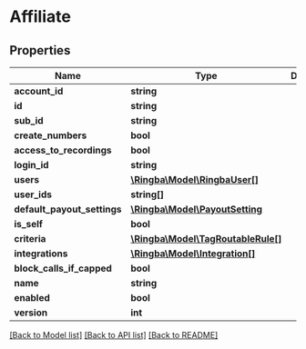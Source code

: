 # Affiliate

## Properties
Name | Type | Description | Notes
------------ | ------------- | ------------- | -------------
**account_id** | **string** |  | [optional] 
**id** | **string** |  | [optional] 
**sub_id** | **string** |  | [optional] 
**create_numbers** | **bool** |  | [optional] 
**access_to_recordings** | **bool** |  | [optional] 
**login_id** | **string** |  | [optional] 
**users** | [**\Ringba\Model\RingbaUser[]**](RingbaUser.md) |  | [optional] 
**user_ids** | **string[]** |  | [optional] 
**default_payout_settings** | [**\Ringba\Model\PayoutSetting**](PayoutSetting.md) |  | [optional] 
**is_self** | **bool** |  | [optional] 
**criteria** | [**\Ringba\Model\TagRoutableRule[]**](TagRoutableRule.md) |  | [optional] 
**integrations** | [**\Ringba\Model\Integration[]**](Integration.md) |  | [optional] 
**block_calls_if_capped** | **bool** |  | [optional] 
**name** | **string** |  | [optional] 
**enabled** | **bool** |  | [optional] 
**version** | **int** |  | [optional] 

[[Back to Model list]](../README.md#documentation-for-models) [[Back to API list]](../README.md#documentation-for-api-endpoints) [[Back to README]](../README.md)


